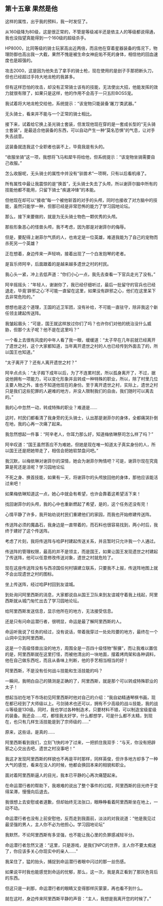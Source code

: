 ## 第十五章 果然是他

这样的属性，出乎我的预料，我一时发怔了。

从160级降为80级，这是很正常的，不管是等级减半还是依主人的等级都说得通，我也没指望真能得到一个160级的超级杀手。

HP8000，比同等级的骑士玩家高出近两倍，而且他在穿着星器装备的情况下，物理防御也高出我一大截，果然不愧是被生命女神庇佑不死的身体，相信他的回血速度也是超强的。

攻击2000，这是因为他失去了拿手的骑士枪，现在使用的是刽子手那把断头刀，但也已经超过手持大地龙枪的我甚多。

但有这样恐怕的攻击，却没有正常骑士该有的技能，无法使出大招，他能发挥的效力就很有限了，如果只是这样，他的作用不会高于一只五阶BOSS宠。

我试着将大地龙枪交给他，系统提示：“该宠物只能装备‘屠刀’类武器。”

无头骑士，看来并不能与一个正常的骑士相比。

接下来，试着给它换上圣光骑士套装，但发现他现在穿的是一套成长型的“无头骑士套装”，是最适合他装备的东西，可以自动产生一种“莫名恐惧”的气息，让对手失去战意。

这装备就连我这个全职者也装不上，毕竟我是有头的。

“收服坐骑”这一项，我想将飞马和犀牛将给他，但系统提示：“该宠物坐骑需要自己收服。”

怎么收服呢，无头骑士的属性中并没有“驯兽术”一项啊，只有以后看机缘了。

所有属性中最让我震惊的是“换首”，无头骑士失去了头颅，所以谢菲尔脑中所有的技能他都不能用，只留下骑士“疾速冲锋”的本能。

但他现在却可以“接收”每一个被他斩首的对手的头颅，同时也接收了对方脑中的技能，虽然只能学一种，但那已经是非常恐怖的能力了学习园地论坛。

那么，接下来要做的，就是为无头骑士物色一颗优秀的头颅。

那些形象恶心的怪兽头颅，我不考虑，因为那是对谢菲尔的侮辱。

但是，要配得上谢菲尔气质的人，也肯定是一位英雄，难道我能为了自己的宠物而杀死另一个英雄？

正在想着，身边传来一声轻响，接着出现了一个白发抱琴的老者。

是盲乐师阿辛，后面跟着的是越来越多遗世之村的村民。

我心头一紧，冲上去低声道：“你们小心一点，我先去查看一下官兵走光了没有。”

阿辛摇摇头：“年轻人，谢谢你了，我已经仔细听过，最后一批留守的官兵也已经退走，毕竟‘辟邪之心’不可能一直留在这里，如果没有辟邪之心，他们在这里呆下去非常危险的。”

想想也是这个道理，王国的近卫军团，没有补给，不可能一直驻守，除非我这个新任领主建起传送阵。

我皱起眉头：“可是，国王就这样放过你们了吗？也许你们对他的统治没什么威胁，但那个太子呢？他不是在这里吗？”

一个看上去很有风度的中年人看了我一眼，缓缓道：“太子早在几年前就已经离开了遗世之村，这个大家都知道，当年离开遗世之村的人也已经传到外面去了的，所以国王也知道。”

“太子离开了？还有人离开遗世之村？”

阿辛点点头：“太子殿下成年以后，为了不连累村民，所以孤身离开了，不过，据说他拥有一项能力，可以变化形象并且转成一种特殊的职业，所以，除了村里几位主要人物之外，谁也不知道他现在的身份。至于离开遗世之村，实际上，遗世之村只是我们这些犯罪的人避难的地方，并没人限制我们的自由，我们随时可以离去的。”

我的心中忽然一动，转成特殊的职业？难道是……

这时，村民们都看清了我身旁的无头骑士，认出那是谢菲尔的身体，全都痛哭扑倒在地，我的心再一次痛了起来。

我忽然想起一件事：“阿辛老人，你耳力那么好，知道梅依琳祭司怎么样了吗？”

阿辛叹道：“国王虽然答应不为难她，但她是现在唯一知道太子真实身份的人，所以国王还是把她带走了，相信会把她软禁盘问吧。”

我沉默，以梅依琳对谢菲尔的深情，她会为谢菲尔殉情吧？可是，谢菲尔现在究竟算是死还是活呢？学习园地论坛

不死之身、换首技能，如果有一天，将谢菲尔的头颅放回他的身体，那他应该能活过来吧！

如果梅依琳知道这一点，她心中就会有希望，也许会靠着这希望活下来！

找回谢菲尔的头颅，我的心中也重新燃起了希望，是的，这个任务还没有完！

心情平静了许多，我开始劝说村民们重建他们的家园，而我也开始修建传送阵。

传送阵必须的魔晶石，我身边是一直带着的，而石料也很容易找到，两小时后，我终于建好了这个传送阵。

考虑了片刻，我将传送阵与哈萨村建起传送关系，并且暂时只允许我一个人通过。

传送阵的管理权限，最高的并不是领主，而是国王，如果让国王发现遗世之村建起了传送阵，他可以任意修改传送对象，遗世之村就危险了。

现在这座传送阵没有与西凉国任何村镇建立联系，只要我不上报，传送阵地图上就不会出现遗世之村的图标。

坐上传送阵，经过哈萨村回到友谊城。

到处询问阿里西斯的消息，大家都说自从国王卫队来到友谊城守着我上线起，阿里西斯就从城门匆忙出去了学习园地论坛。

给阿里西斯发送信息，显示他所在的地方，无法接受信息。

还是只有问命运潜行者，很明显，命运是最了解阿里西斯的人。

命运听我说了任务的经过，没有说话，带着我穿过一处处险要的地方，最终在一个山洞中见到阿里西斯。

这是一个高级怪兽出没的地方，周围全是一百四十级怪物“鬃猓”，而让我难以置信的是，阿里西斯就在这里打怪，而被他清出的一块地面，摆着烤肉架和各种调料，他在自己做东西吃，而且从香味上判断，他的手艺相当相当的好！

阿里西斯，不是没有任何战斗技能和生活技能的吗？

一瞬间，我明白自己的猜测是正确的了，阿里西斯，就是那个可以转成特殊职业的太子！

想起当初在地下市场初见阿里西斯时他对自己的介绍：“我自幼精通琴棋书画，现在都已经到了大师级以上。弓剑骑术也还可以，拥有不少高级的战斗技能，我的战斗等级是130级。同时，我也学过各种制造术，只要材料不错，可以制造宝级星级的装备。我还会……哎，都怪我太好学，什么都想学，可是什么都不太精，到现在，也只有几样生活技能是到了宗师级的……”

原来，这些话，是真的……

阿里西斯看到我们，立刻飞快的冲了过来，一把抓住我双手：“与天，你没有把辟邪之心交出去吧，遗世之村没事吧！”

我这才发现阿里西斯的样貌也不再是平时那样，同样英俊，但许多地方却多了一种大气的感觉，看来在没人的时候，他都会换回本来的相貌和职业。

面对着阿里西斯逼人的目光，我本已平静的心再次痛楚起来。

在命运潜行者的帮助下，我艰难的说出了整个事件的过程，阿里西斯的目光终于变得呆滞，慢慢向后退去。

我很想上去安慰或者道歉，但却始终无法张口，眼睁睁看着阿里西斯坐在地上，一动不动。

命运潜行者也没有上前安慰他，反而走到我面前，淡淡的对我说道：“他是我见过最坚强的男人，主人你不必为他担心。学习园地论坛”

我默然，不论阿里西斯有多坚强，也不能让我心里的负罪感减轻半分。

命运潜行者忽然又道：“这里，只是游戏，是我们NPC的世界，主人你不要太痴迷了，你应该多关心你现实中的亲人……”

我呆住了，猛的抬头，捕捉到命运潜行者眼中闪过的那一丝伤感。

如果说平时我也能感觉到命运的忧郁，那么，这一次，我是真正看到了那灰色背后的东西。

但这只是一刹那，命运潜行者的眼睛又变得那样灰蒙蒙，再也看不到什么。

就在这时，身边传来阿里西斯平静的声音：“主人，我想是我离开您的时候了。”

